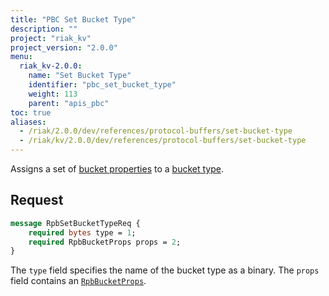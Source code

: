 ```yaml
---
title: "PBC Set Bucket Type"
description: ""
project: "riak_kv"
project_version: "2.0.0"
menu:
  riak_kv-2.0.0:
    name: "Set Bucket Type"
    identifier: "pbc_set_bucket_type"
    weight: 113
    parent: "apis_pbc"
toc: true
aliases:
  - /riak/2.0.0/dev/references/protocol-buffers/set-bucket-type
  - /riak/kv/2.0.0/dev/references/protocol-buffers/set-bucket-type
---
```


Assigns a set of [bucket properties](/riak/kv/2.0.0/developing/api/protocol-buffers/set-bucket-props) to a
[bucket type](/riak/kv/2.0.0/developing/usage/bucket-types).

## Request

```protobuf
message RpbSetBucketTypeReq {
    required bytes type = 1;
    required RpbBucketProps props = 2;
}
```

The `type` field specifies the name of the bucket type as a binary. The
`props` field contains an [`RpbBucketProps`](/riak/kv/2.0.0/developing/api/protocol-buffers/get-bucket-props).
